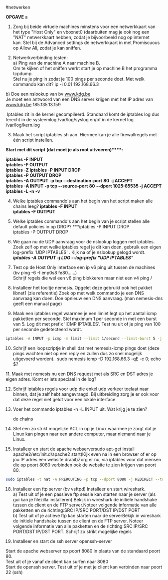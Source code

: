 #netwerken


**OPGAVE**
a
1. Zorg bij beide virtuele machines minstens voor een netwerkkaart van het type "Host Only" en vboxnet0 (daarbuiten mag je ook nog een "NAT" netwerkkaart hebben, zodat je bijvoorbeeld nog op internet kan. Stel bij de Advanced settings de netwerkkaart in met Promiscuous op Allow All, zodat je kan sniffen. 

2. Netwerkverbinding testen:  
a) Ping van de machine A naar machine B.  
Om te kijken of het sniffen werkt start je op machine B het programma tcpdump.  
Stel nu je ping in zodat je 100 pings per seconde doet. Met welk commando kan dit?
ip -i 0.01 192.168.66.3

b) Doe een nslookup van bv www.kdg.be  
Je moet een antwoord van een DNS server krijgen met het IP adres van www.kdg.be
185.135.13.159

 Iptables zit in de kernel gecompileerd. Standaard komt de iptables log dus terecht in de systeemlog /var/log/syslog en/of in de kernel log /var/log/kern.log

3. Maak het script iptables.sh aan. Hiermee kan je alle firewallregels met één script instellen.

**Start met dit script** **(dat moet je als root uitvoeren)****:**

**iptables -F INPUT  
iptables -F OUTPUT  
****iptables -Z****
iptables -P INPUT DROP  
iptables -P OUTPUT DROP  
iptables -A OUTPUT -p tcp --destination-port** **80** **-j ACCEPT  
iptables -A INPUT -p tcp --source-port** **80** **--dport 1025:65535 -j ACCEPT  
iptables -L -n** **-v**

4. Welke iptables commando's aan het begin van het script maken alle chains leeg?
**iptables -F INPUT  
iptables -F OUTPUT**


6. Welke iptables commando's aan het begin van je script stellen alle default policies in op DROP?
	***iptables -P INPUT DROP  
	iptables -P OUTPUT DROP

7. We gaan nu de UDP aanvraag voor de nslookup loggen met iptables. Zoek zelf op met welke iptables regel je dit kan doen. gebruik een eigen log-prefix 'UDP IPTABLES' . Kijk na of je nslookup gelogd wordt.
	***iptables -A OUTPUT  -j LOG --log-prefix "UDP IPTABLES"***

9. Test op de Host Only interface een ip v6 ping uit tussen de machines (bv ping -6 -I enp0s8 fe80......)  
Schrijf regels die wel een v6 ping blokkeren maar niet een v4 ping
/
  
8. Installeer het tooltje nemesis. Opgelet deze gebruikt ook het pakket libnet1 (zie referentie) Zoek op met welk commando je een DNS aanvraag kan doen. Doe opnieuw een DNS aanvraag. (man nemesis-dns geeft een manual page)
	
  
9. Maak een iptables regel waarmee je een limiet legt op het aantal icmp pakketten per seconde. Stel maximum 1 per seconde in met een burst van 5. Log dit met prefix 'ICMP IPTABLES'. Test nu uit of je ping van 100 per seconde gedetecteerd wordt.
```bash
iptables -A INPUT -p icmp -m limit --limit 1/second --limit-burst 5 -j ACCEPT
```


10. Schrijf een loopscriptje in shell dat met nemesis-icmp pings doet (deze pings wachten niet op een reply en zullen dus zo snel mogelijk uitgevoerd worden). 
	sudo nemesis icmp -D 192.168.66.3 -qE -c 0; echo $?

11. Maak met nemesis nu een DNS request met als SRC en DST adres je eigen adres. Komt er iets speciaal in de log?

  
12. Schrijf iptables regels voor udp die enkel udp verkeer toelaat naar binnen, dat je zelf hebt aangevraagd. Bij uitbreiding zorg je er ook voor dat deze regel niet geldt voor een lokale interface.

13. Voer het commando iptables -n -L INPUT uit. Wat krijg je te zien?

	de chains

15. Stel een zo strikt mogelijke ACL in op je Linux waarmee je zorgt dat je Linux kan pingen naar een andere computer, maar niemand naar je Linux.

16. Installeer en start de apache webserversudo apt-get install apache2/etc/init.d/apache2 start(Kijk even na in een browser of er op jou IP adres een website draait)Zorg er nu, via iptables voor dat mensen die op poort 8080 verbinden ook de website te zien krijgen van poort 80.
```bash
sudo iptables -t nat -A PREROUTING -p tcp --dport 8080 -j REDIRECT --to-port 80 
```
18. Installeer een ftp server (bv vsftpd) Installeer en start wireshark.  
a) Test uit of je een passieve ftp sessie kan starten naar je server (als gui kan je filezilla installeren).Bekijk in wireshark de initiele handshake tussen de client en de FTP server.Noteer volgende informatie van alle pakketten en de richting:SRC IP/SRC PORT/DST IP/DST PORT  
b) Test uit of je actieve ftp kan starten naar de serverBekijk in wireshark de initiele handshake tussen de client en de FTP server. Noteer volgende informatie van alle pakketten en de richting:SRC IP/SRC PORT/DST IP/DST PORT. Schrijf zo strikt mogelijke regels 

17. Installeer en start de ssh server openssh-server

Start de apache webserver op poort 8080 in plaats van de standaard poort 80.  
Test uit of je vanaf de client kan surfen naar 8080  
Start de openssh server. Test uit of je met je client kan verbinden naar poort 22 (ssh)